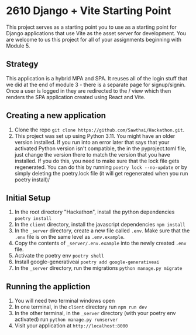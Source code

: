 # 2610 Django + Vite Starting Point
This project serves as a starting point you to use as a starting point for Django applications that use Vite as the asset server for development. You are welcome to us this project for all of your assignments beginning with Module 5.

## Strategy
This application is a hybrid MPA and SPA. It reuses all of the login stuff that we did at the end of module 3 - there is a separate page for signup/signin. Once a user is logged in they are redirected to the / view which then renders the SPA application created using React and Vite.

## Creating a new application
1. Clone the repo `git clone https://github.com/Sawthai/Hackathon.git`.
2. This project was set up using Python 3.11. You might have an older version installed. If you run into an error later that says that your activated Python version isn't compatible, the in the pyproject.toml file, just change the version there to match the version that you have installed. If you do this, you need to make sure that the lock file gets regenerated. You can do this by running `poetry lock --no-update` or by simply deleting the poetry.lock file (it will get regenerated when you run poetry install)/

## Initial Setup
1. In the root directory "Hackathon", install the python dependencies `poetry install`
2. In the `client` directory, install the javascript dependencies `npm install`
3. In the `_server` directory, create a new file called `.env`. Make sure that the `.env` file is on the same level as `.env.example`.
4. Copy the contents of `_server/.env.example` into the newly created `.env` file.
5. Activate the poetry env `poetry shell`
6. Install google-generativeai `poetry add google-generativeai`
7. In the `_server` directory, run the migrations `python manage.py migrate`

## Running the appliction
1. You will need two terminal windows open
2. In one terminal, in the `client` directory run `npm run dev`
3. In the other terminal, in the `_server` directory (with your poetry env activated) run `python manage.py runserver`
4. Visit your application at `http://localhost:8000`
